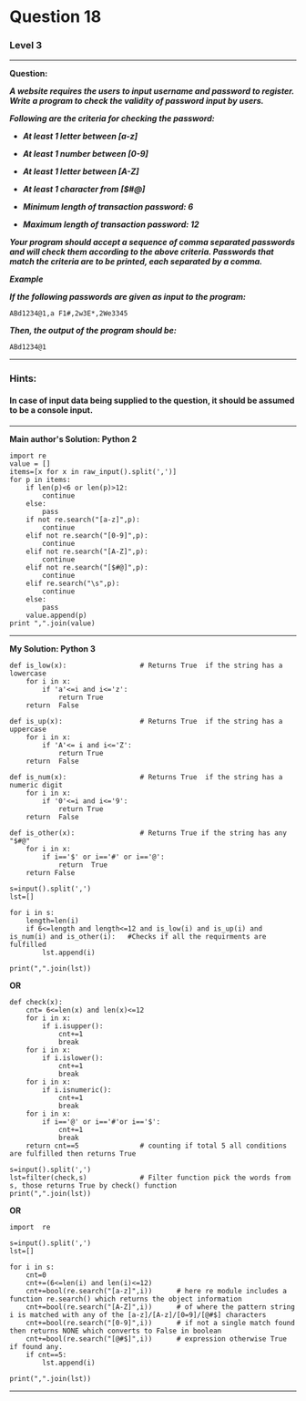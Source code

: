 # Question 18
### Level 3
--------------------

**Question:**

***A website requires the users to input username and password to register. Write a program to check the validity of password input by users.***

***Following are the criteria for checking the password:***

  - ***At least 1 letter between [a-z]***

  - ***At least 1 number between [0-9]***

  - ***At least 1 letter between [A-Z]***

  - ***At least 1 character from [$#@]***

  - ***Minimum length of transaction password: 6***

  - ***Maximum length of transaction password: 12***

***Your program should accept a sequence of comma separated passwords and will check them according to the above criteria. Passwords that match the criteria are to be printed, each separated by a comma.***

***Example***

***If the following passwords are given as input to the program:***

```ABd1234@1,a F1#,2w3E*,2We3345```

***Then, the output of the program should be:***

```ABd1234@1```

----------------------
### Hints:
#### In case of input data being supplied to the question, it should be assumed to be a console input.

-------------------
**Main author's Solution: Python 2**
```
import re
value = []
items=[x for x in raw_input().split(',')]
for p in items:
    if len(p)<6 or len(p)>12:
        continue
    else:
        pass
    if not re.search("[a-z]",p):
        continue
    elif not re.search("[0-9]",p):
        continue
    elif not re.search("[A-Z]",p):
        continue
    elif not re.search("[$#@]",p):
        continue
    elif re.search("\s",p):
        continue
    else:
        pass
    value.append(p)
print ",".join(value)
```
----------------
**My Solution: Python 3**
```
def is_low(x):                  # Returns True  if the string has a lowercase
    for i in x:
        if 'a'<=i and i<='z':
            return True
    return  False

def is_up(x):                   # Returns True  if the string has a uppercase
    for i in x:
        if 'A'<= i and i<='Z':
            return True
    return  False

def is_num(x):                  # Returns True  if the string has a numeric digit
    for i in x:
        if '0'<=i and i<='9':
            return True
    return  False

def is_other(x):                # Returns True if the string has any "$#@"
    for i in x:
        if i=='$' or i=='#' or i=='@':
            return  True
    return False

s=input().split(',')            
lst=[]

for i in s:
    length=len(i)
    if 6<=length and length<=12 and is_low(i) and is_up(i) and is_num(i) and is_other(i):   #Checks if all the requirments are fulfilled
        lst.append(i)

print(",".join(lst))
```
**OR**
```
def check(x):
    cnt= 6<=len(x) and len(x)<=12
    for i in x:
        if i.isupper():
            cnt+=1
            break
    for i in x:
        if i.islower():
            cnt+=1
            break
    for i in x:
        if i.isnumeric():
            cnt+=1
            break
    for i in x:
        if i=='@' or i=='#'or i=='$':
            cnt+=1
            break
    return cnt==5               # counting if total 5 all conditions are fulfilled then returns True

s=input().split(',')
lst=filter(check,s)             # Filter function pick the words from s, those returns True by check() function
print(",".join(lst))
```
**OR**
```
import  re

s=input().split(',')
lst=[]

for i in s:
    cnt=0
    cnt+=(6<=len(i) and len(i)<=12)
    cnt+=bool(re.search("[a-z]",i))      # here re module includes a function re.search() which returns the object information
    cnt+=bool(re.search("[A-Z]",i))      # of where the pattern string i is matched with any of the [a-z]/[A-z]/[0=9]/[@#$] characters
    cnt+=bool(re.search("[0-9]",i))      # if not a single match found then returns NONE which converts to False in boolean
    cnt+=bool(re.search("[@#$]",i))      # expression otherwise True if found any.
    if cnt==5:
        lst.append(i)

print(",".join(lst))
```
--------------------------
